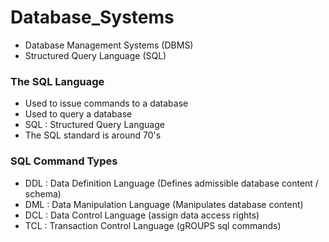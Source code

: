 # Database_Systems

- Database Management Systems (DBMS)
- Structured Query Language (SQL)

### The SQL Language

- Used to issue commands to a database
- Used to query a database
- SQL : Structured Query Language
- The SQL standard is around 70's

### SQL Command Types

- DDL : Data Definition Language (Defines admissible database content / schema)
- DML : Data Manipulation Language (Manipulates database content)
- DCL : Data Control Language (assign data access rights)
- TCL : Transaction Control Language (gROUPS sql commands)
